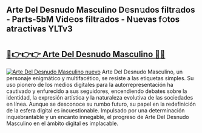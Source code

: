 ## Arte Del Desnudo Masculino D𝚎sn𝚞dos filtr𝚊dos - Parts-5bM Vid𝚎os filtr𝚊dos - N𝚞evas f𝚘tos atr𝚊ctivas YLTv3

# <h2><a href="http://mb2qyz4.tromn.icu/?c=Arte+Del+Desnudo+Masculino">🔗👉👉👉 Arte Del Desnudo Masculino 🔗🔗</a></h2>

[![Arte Del Desnudo Masculino nuevo](https://i.imgur.com/pEAQMta.gif)](http://mb2qyz4.tromn.icu/?c=Arte+Del+Desnudo+Masculino)
Arte Del Desnudo Masculino, un personaje enigmático y multifacético, se resiste a las etiquetas simples. Su uso pionero de los medios digitales para la autorrepresentación ha cautivado y enfurecido a sus seguidores, encendiendo debates sobre la identidad, la expresión artística y la naturaleza evolutiva de las sociedades en línea. Aunque se desconoce su rumbo futuro, su papel en la redefinición de la esfera digital es incuestionable. Impulsado por una determinación inquebrantable y un encanto innegable, el progreso de Arte Del Desnudo Masculino en el ámbito digital es implacable.
